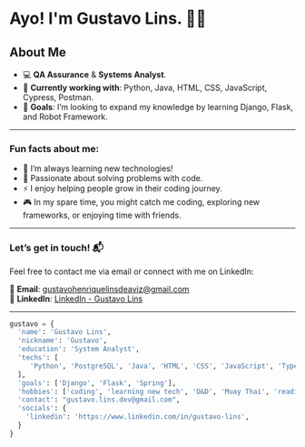 # Ayo! I'm Gustavo Lins. 👋😄

## About Me

- 💻 **QA Assurance** & **Systems Analyst**.
- 🔧 **Currently working with**: Python, Java, HTML, CSS, JavaScript, Cypress, Postman.
- 🎯 **Goals**: I’m looking to expand my knowledge by learning Django, Flask, and Robot Framework.

---

### Fun facts about me:

- 🌱 I’m always learning new technologies!
- 🧠 Passionate about solving problems with code.
- ⚡ I enjoy helping people grow in their coding journey.
- 🎮 In my spare time, you might catch me coding, exploring new frameworks, or enjoying time with friends.

---

### Let’s get in touch! 📬

Feel free to contact me via email or connect with me on LinkedIn:

📧 **Email**: gustavohenriquelinsdeaviz@gmail.com  
🔗 **LinkedIn**: [LinkedIn - Gustavo Lins](https://www.linkedin.com/in/gustavo-lins-338635202/)

---

```python
gustavo = {
  'name': 'Gustavo Lins',
  'nickname': 'Gustavo',
  'education': 'System Analyst',
  'techs': [
     'Python', 'PostgreSQL', 'Java', 'HTML', 'CSS', 'JavaScript', 'TypeScript'
  ],
  'goals': ['Django', 'Flask', 'Spring'],
  'hobbies': ['coding', 'learning new tech', 'D&D', 'Muay Thai', 'reading', 'gardening'],
  'contact': "gustavo.lins.dev@gmail.com",
  'socials': {
    'linkedin': 'https://www.linkedin.com/in/gustavo-lins',
  }
}
